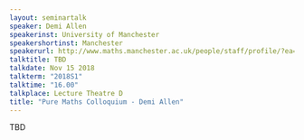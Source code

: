 ```yaml
---
layout: seminartalk
speaker: Demi Allen
speakerinst: University of Manchester
speakershortinst: Manchester
speakerurl: http://www.maths.manchester.ac.uk/people/staff/profile/?ea=Demi.Allen
talktitle: TBD
talkdate: Nov 15 2018
talkterm: "2018S1"
talktime: "16.00"
talkplace: Lecture Theatre D
title: "Pure Maths Colloquium - Demi Allen"
---
```


TBD